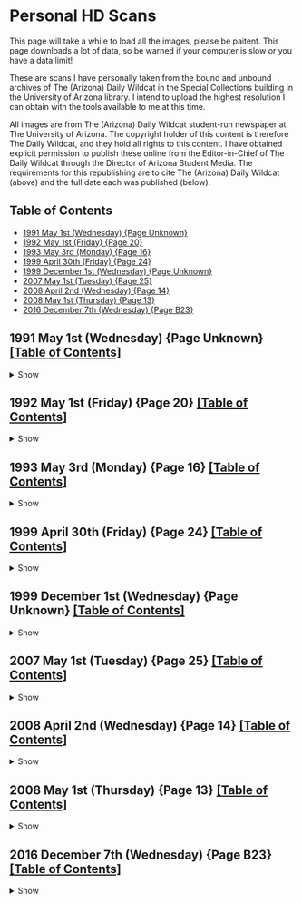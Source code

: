 # Personal HD Scans

This page will take a while to load all the images, please be paitent. This page downloads a lot of data, so be warned if your computer is slow or you have a data limit!

These are scans I have personally taken from the bound and unbound archives of The (Arizona) Daily Wildcat in the Special Collections building in the University of Arizona library. I intend to upload the highest resolution I can obtain with the tools available to me at this time.

All images are from The (Arizona) Daily Wildcat student-run newspaper at The University of Arizona. The copyright holder of this content is therefore The Daily Wildcat, and they hold all rights to this content. I have obtained explicit permission to publish these online from the Editor-in-Chief of The Daily Wildcat through the Director of Arizona Student Media. The requirements for this republishing are to cite The (Arizona) Daily Wildcat (above) and the full date each was published (below).

## Table of Contents
* [1991 May 1st (Wednesday) {Page Unknown}](#1991-may-1st-wednesday-page-unknown-table-of-contents)
* [1992 May 1st (Friday) {Page 20}](#1992-may-1st-friday-page-20-table-of-contents)
* [1993 May 3rd (Monday) {Page 16}](#1993-may-3rd-monday-page-16-table-of-contents)
* [1999 April 30th (Friday) {Page 24}](#1999-april-30th-friday-page-24-table-of-contents)
* [1999 December 1st (Wednesday) {Page Unknown}](#1999-december-1st-wednesday-page-unknown-table-of-contents)
* [2007 May 1st (Tuesday) {Page 25}](#2007-may-1st-tuesday-page-25-table-of-contents)
* [2008 April 2nd (Wednesday) {Page 14}](#2008-april-2nd-wednesday-page-14-table-of-contents)
* [2008 May 1st (Thursday) {Page 13}](#2008-may-1st-thursday-page-13-table-of-contents)
* [2016 December 7th (Wednesday) {Page B23}](#2016-december-7th-wednesday-page-b23-table-of-contents)

## 1991 May 1st (Wednesday) {Page Unknown} [[Table of Contents]](#table-of-contents)
<details>
  <summary>Show</summary>

  ![1991 May 1st (Wednesday) {Page Unknown}](1991-05-01_pageFORGOT.jpg)
</details>

## 1992 May 1st (Friday) {Page 20} [[Table of Contents]](#table-of-contents)
<details>
  <summary>Show</summary>

  ![1992 May 1st (Friday) {Page 20}](1992-05-01_page20.jpg)
</details>

## 1993 May 3rd (Monday) {Page 16} [[Table of Contents]](#table-of-contents)
<details>
  <summary>Show</summary>

  ![1993 May 3rd (Monday) {Page 16}](1993-05-03_page16.jpg)
</details>

## 1999 April 30th (Friday) {Page 24} [[Table of Contents]](#table-of-contents)
<details>
  <summary>Show</summary>

  ![1999 April 30th (Friday) {Page 24}](1999-04-30_page24.jpg)
</details>

## 1999 December 1st (Wednesday) {Page Unknown} [[Table of Contents]](#table-of-contents)
<details>
  <summary>Show</summary>

  ![1999 December 1st (Wednesday) {Page Unknown}](1999-12-01_pageFORGOT.jpg)
</details>

## 2007 May 1st (Tuesday) {Page 25} [[Table of Contents]](#table-of-contents)
<details>
  <summary>Show</summary>

  ![2007 May 1st (Tuesday) {Page 25}](2007-05-01_page25.jpg)
</details>

## 2008 April 2nd (Wednesday) {Page 14} [[Table of Contents]](#table-of-contents)
<details>
  <summary>Show</summary>

  ![2008 April 2nd (Wednesday) {Page 14}](2008-04-02_page14.jpg)
</details>

## 2008 May 1st (Thursday) {Page 13} [[Table of Contents]](#table-of-contents)
<details>
  <summary>Show</summary>

  ![2008 May 1st (Thursday) {Page 13}](2008-05-01_page13.jpg)
</details>

## 2016 December 7th (Wednesday) {Page B23} [[Table of Contents]](#table-of-contents)
<details>
  <summary>Show</summary>

  ![2016 December 7th (Wednesday) {Page B23}](2016-12-07_pageB23.jpg)
</details>